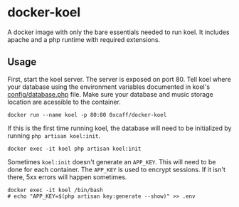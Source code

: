 docker-koel
===========

A docker image with only the bare essentials needed to run koel. It includes
apache and a php runtime with required extensions.

Usage
-----

First, start the koel server. The server is exposed on port 80. Tell koel where
your database using the environment variables documented in koel's
[config/database.php][dbConfig] file. Make sure your database and music storage
location are acessible to the container.

    docker run --name koel -p 80:80 0xcaff/docker-koel

If this is the first time running koel, the database will need to be initialized
by running `php artisan koel:init`.

    docker exec -it koel php artisan koel:init

Sometimes `koel:init` doesn't generate an `APP_KEY`. This will need to be
done for each container. The `APP_KEY` is used to encrypt sessions. If it isn't
there, 5xx errors will happen sometimes.

    docker exec -it koel /bin/bash
    # echo "APP_KEY=$(php artisan key:generate --show)" >> .env

[dbConfig]: https://github.com/phanan/koel/blob/baa5b7af13e7f66ff1d2df1778c65757a73e478f/config/database.php
